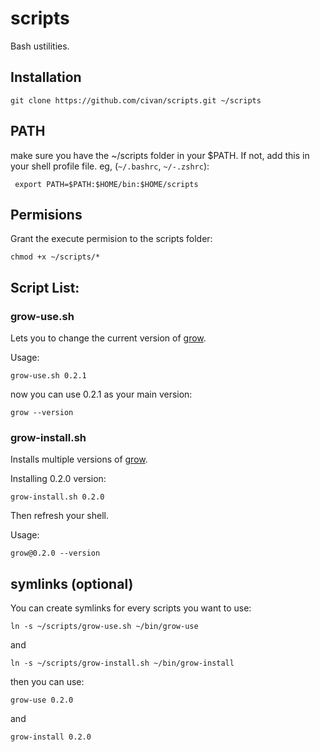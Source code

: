 # scripts
Bash ustilities.

## Installation
```
git clone https://github.com/civan/scripts.git ~/scripts
```

## PATH
make sure you have the ~/scripts folder in your $PATH.
If not, add this in your shell profile file. eg, (`~/.bashrc`, `~/-.zshrc`):
```
 export PATH=$PATH:$HOME/bin:$HOME/scripts
```

## Permisions
Grant the execute permision to the scripts folder:

```
chmod +x ~/scripts/*
```


## Script List:
### grow-use.sh
Lets you to change the current version of [grow](https://github.com/grow/grow/releases/).

Usage:
```
grow-use.sh 0.2.1
```

now you can use 0.2.1 as your main version:
```
grow --version
```

### grow-install.sh
Installs multiple versions of [grow](https://github.com/grow/grow/releases/).

Installing 0.2.0 version:
```
grow-install.sh 0.2.0
```

Then refresh your shell.

Usage:
```
grow@0.2.0 --version
```



## symlinks (optional)
You can create symlinks for every scripts you want to use:
```
ln -s ~/scripts/grow-use.sh ~/bin/grow-use
```
and 
```
ln -s ~/scripts/grow-install.sh ~/bin/grow-install
```

then you can use:
```
grow-use 0.2.0
```
and
```
grow-install 0.2.0
```
